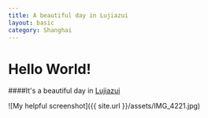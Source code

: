 ```yaml
---
title: A beautiful day in Lujiazui
layout: basic
category: Shanghai
---
```



Hello World!
===============

####It's a beautiful day in [Lujiazui](http://en.wikipedia.org/wiki/Lujiazui)

![My helpful screenshot]({{ site.url }}/assets/IMG_4221.jpg)

